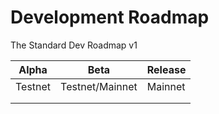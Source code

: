 # Development Roadmap

The Standard Dev Roadmap v1

| Alpha   | Beta            | Release |
| ------- | --------------- | ------- |
| Testnet | Testnet/Mainnet | Mainnet |
|         |                 |         |
|         |                 |         |
